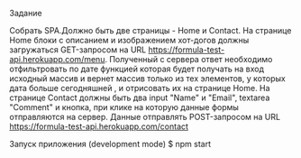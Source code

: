 Задание

Собрать SPA.Должно быть две страницы - Home и Contact. На странице Home блоки с описанием и изображением хот-догов должны загружаться GET-запросом на URL https://formula-test-api.herokuapp.com/menu. Полученный с сервера ответ необходимо отфильтровать по дате функцией которая будет получать на вход исходный массив и вернет массив только из тех элементов, у которых дата больше сегодняшней , и отрисовать их на странице Home. На странице Contact должны быть два input "Name" и "Email", textarea "Comment" и кнопка, при клике на которую данные формы отправляются на сервер. Данные отправлять POST-запросом на URL https://formula-test-api.herokuapp.com/contact

Запуск приложения (development mode)
$ npm start

